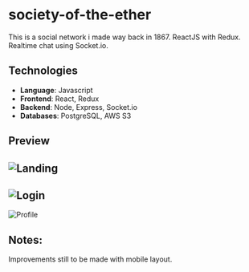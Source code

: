 # society-of-the-ether
This is a social network i made way back in 1867. ReactJS with Redux. Realtime chat using Socket.io.

## Technologies
- **Language**: Javascript
- **Frontend**: React, Redux
- **Backend**: Node, Express, Socket.io
- **Databases**: PostgreSQL, AWS S3

## Preview
![Landing](https://github.com/stephanLeece/society-of-the-ether/blob/master/public/soteLanding.png)
--
![Login](https://github.com/stephanLeece/grimgur-image-board/blob/master/public/soteLogin.png)
--
![Profile](https://github.com/stephanLeece/grimgur-image-board/blob/master/public/soteProfile.png)

## Notes: 
Improvements still to be made with mobile layout.
